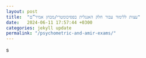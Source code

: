 ```yaml
---
layout: post
title:  "עצות ללימוד עבור חלק האנגלית בפסיכומטרי/מבחן אמיר”ם"
date:   2024-06-11 17:57:44 +0300
categories: jekyll update
permalink: "/psychometric-and-amir-exams/"
---
```

s